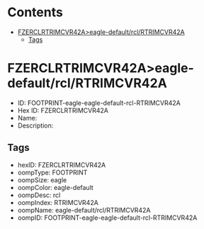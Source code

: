 



Contents
========

* [FZERCLRTRIMCVR42A>eagle-default/rcl/RTRIMCVR42A](#fzerclrtrimcvr42aeagle-defaultrclrtrimcvr42a)
	* [Tags](#tags)

# FZERCLRTRIMCVR42A>eagle-default/rcl/RTRIMCVR42A

- ID: FOOTPRINT-eagle-eagle-default-rcl-RTRIMCVR42A
- Hex ID: FZERCLRTRIMCVR42A
- Name: 
- Description: 

## Tags

- hexID: FZERCLRTRIMCVR42A
- oompType: FOOTPRINT
- oompSize: eagle
- oompColor: eagle-default
- oompDesc: rcl
- oompIndex: RTRIMCVR42A
- oompName: eagle-default/rcl/RTRIMCVR42A
- oompID: FOOTPRINT-eagle-eagle-default-rcl-RTRIMCVR42A
